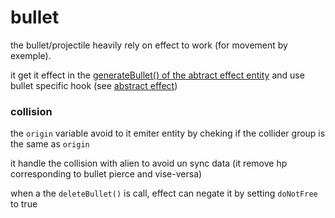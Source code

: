 # bullet
the bullet/projectile heavily rely on effect to work (for movement by exemple).

it get it effect in the [generateBullet() of the abtract effect entity](<abtract effect entity.md>) and use bullet specific hook (see [abstract effect](<../effect system/abstract effect.md>))



### collision
the `origin` variable avoid to it emiter entity by cheking if the collider group is the same as `origin`

it handle the collision with alien to avoid un sync data (it remove hp corresponding to bullet pierce and vise-versa)

when a the `deleteBullet()` is call, effect can negate it by setting `doNotFree`  to true